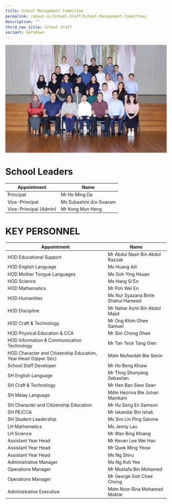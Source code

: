 ```yaml
---
title: School Management Committee
permalink: /about-us/School-Staff/School-Management-Committee/
description: ""
third_nav_title: School Staff
variant: markdown
---
```

![](/images/Dept%20Photo/SCHOOL_MANAGEMENT_COMMITTEE_6031A_P1.jpg)
# School Leaders

| Appointment | Name |
| -------- | -------- |
| Principal     | Mr Ho Ming Da     |
| Vice-Principal     | Ms Subashini d/o Sivaram    |
| Vice-Principal (Admin)    | Mr Kong Mun Heng     |

# KEY PERSONNEL

| Appointment | Name |
| -------- | -------- |
| HOD Educational Support     | Mr Abdul Nasir Bin Abdul Razzak     |
| HOD English Language    | Ms Huang Aili     |
| HOD Mother Tongue Languages      | Ms Goh Ying Hsuan   |
| HOD Science     | Ms Hang Si'En     |
| HOD Mathematics     | Mr Poh Wei En     |
| HOD Humanities     | Ms Nur Syazana Binte Shahul Hameed    |
| HOD Discipline     | Mr Nahar Azmi Bin Abdul Majid     |
| HOD Craft & Technology     | Mr Ong Khim Ghee Samuel     |
| HOD Physical Education & CCA     | Mr Sim Chong Ghee    |
| HOD Information & Communication Technology     | Mr Tan Teck Tang Glen     |
| HOD Character and Citizenship Education, Year Head (Upper Sec)     | Mdm Mufeedah Bte Senin     |
| School Staff Developer    | Mr Ho Beng Khiaw    |
| SH English Language     | Mr Thng Shunyang Sebastian     |
| SH Craft & Technology     | Mr Han Ban Siew Sean     |
| SH Malay Language     | Mdm Hezrina Bte Johan Manikam     |
| SH Character and Citizenship Education     | Mr Hu Song En Samson     |
| SH PE/CCA      | Mr Iskandar Bin Ishak     |
| SH Student Leadership     | Ms Sim Lin Ping Salome     |
| LH Mathematics     | Ms Jenny Lau     |
| LH Science     | Mr Wan Bing Khiang     |
| Assistant Year Head     | Mr Kevan Lee Wei Hao     |
| Assistant Year Head     | Mr Quek Ming Yeow     |
| Assistant Year Head     | Ms Ng Shiru     |
| Administrative Manager     | Ms Ng Koh Yee    |
| Operations Manager     | Mr Mustafa Bin Mohamed    |
| Operations Manager     | Mr George Goh Chee Chong     |
| Administrative Executive     | Mdm Noor Rina Mohamad Moktar     |